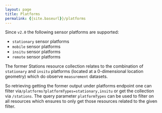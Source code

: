 ```yaml
---
layout: page
title: Platforms
permalink: {{site.baseurl}}/platforms
---
```

Since `v2.0` the following sensor platforms are supported:

* `stationary` sensor platforms
* `mobile` sensor platforms
* `insitu` sensor platforms
* `remote` sensor platforms

The former Stations resource collection relates to the combination 
of `stationary` and `insitu` platforms (located at a 0-dimensional
location geometry) which do observe `measurement` datasets. 

So retrieving getting the former output under platforms endpoint one 
can filter via`/platforms?platformTypes=stationary,insitu` or get the 
collection via `/stations`. The query parameter `platformTypes` can be 
used to filter on all resources which ensures to only get those resources 
related to the given filter.